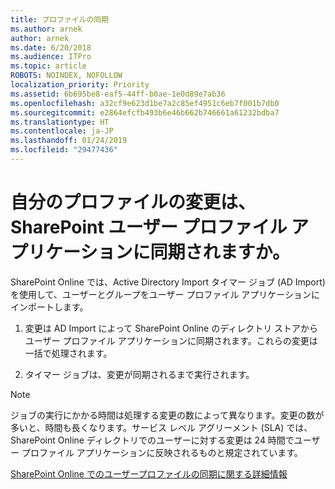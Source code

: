 ```yaml
---
title: プロファイルの同期
ms.author: arnek
author: arnek
ms.date: 6/20/2018
ms.audience: ITPro
ms.topic: article
ROBOTS: NOINDEX, NOFOLLOW
localization_priority: Priority
ms.assetid: 6b695be8-eaf5-44ff-b0ae-1e0d89e7ab36
ms.openlocfilehash: a32cf9e623d1be7a2c85ef4951c6eb7f001b7db0
ms.sourcegitcommit: e2864efcfb493b6e46b662b746661a61232bdba7
ms.translationtype: HT
ms.contentlocale: ja-JP
ms.lasthandoff: 01/24/2019
ms.locfileid: "29477436"
---
```

# <a name="when-do-my-profile-changes-sync-to-the-sharepoint-user-profile-application"></a>自分のプロファイルの変更は、SharePoint ユーザー プロファイル アプリケーションに同期されますか。

SharePoint Online では、Active Directory Import タイマー ジョブ (AD Import) を使用して、ユーザーとグループをユーザー プロファイル アプリケーションにインポートします。 
  
1. 変更は AD Import によって SharePoint Online のディレクトリ ストアからユーザー プロファイル アプリケーションに同期されます。これらの変更は一括で処理されます。
    
2. タイマー ジョブは、変更が同期されるまで実行されます。
    
> [!NOTE]
> ジョブの実行にかかる時間は処理する変更の数によって異なります。変更の数が多いと、時間も長くなります。サービス レベル アグリーメント (SLA) では、SharePoint Online ディレクトリでのユーザーに対する変更は 24 時間でユーザー プロファイル アプリケーションに反映されるものと規定されています。 
  
[SharePoint Online でのユーザープロファイルの同期に関する詳細情報](https://go.microsoft.com/fwlink/?linkid=875671)
  

